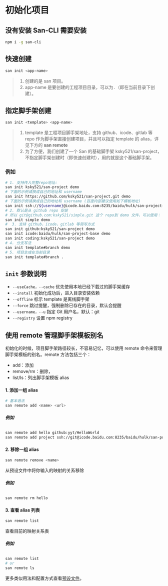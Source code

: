

# 初始化项目

## 没有安装 San-CLI 需要安装

```bash
npm i -g san-cli
```

## 快速创建

```bash
san init <app-name>
```

> 1. 创建的是 san 项目。
> 2. app-name 是要创建的工程项目目录，可以为`.`（即在当前目录下创建）。

## 指定脚手架创建

```bash
san init <template> <app-name>
```

> 1. template 是工程项目脚手架地址，支持 github、icode、gitlab 等 repo 作为脚手架直接创建项目，并且可以指定 template 的 alias，详见下方的 **san remote**
> 2. 为了方便，我们创建了一个 San 的基础脚手架 ksky521/san-project，不指定脚手架创建时（即快速创建时），用的就是这个基础脚手架。

### 例如

```bash
# 1. 支持传入完整repo地址:
san init ksky521/san-project demo
# 下面的示例请换成自己的地址和 username
san init https://github.com/ksky521/san-project.git demo
# 下面的示例请换成自己的地址和 username (百度内部建议使用如下模板地址)
san init ssh://${username}@icode.baidu.com:8235/baidu/hulk/san-project-base demo
# 2. 默认是从 github repo 安装
# 所以 git@github.com:ksky521/simple.git 这个 repo到 demo 文件，可以使用：
san init simple demo
#  3. 支持 github，icode，gitlab 等简写方式
san init github:ksky521/san-project demo
san init icode:baidu/hulk/san-project-base demo
san init coding:ksky521/san-project demo
# 4. 分支写法
san init template#branch demo
# 5. 项目生成在当前目录
san init template#branch .
```

## `init` 参数说明

-   `--useCache，--cache` 优先使用本地已经下载过的脚手架缓存
-   `--install` 初始化成功后，进入目录安装依赖
-   `--offline` 标示 template 是离线脚手架
-   `--force` 跳过提醒，强制删除已存在的目录，默认会提醒
-   `--username，--u` 指定 Git 用户名，默认：git
-   `--registry` 设置 npm registry

## 使用 remote 管理脚手架模板别名

初始化的时候，项目脚手架路径较长，不容易记忆，可以使用 remote 命令来管理脚手架模板的别名。remote 方法包括三个：

-   add：添加
-   remove/rm：删除，
-   list/ls：列出脚手架模板 alias

#### 1. 添加一组 alias

```bash
# 基本语法
san remote add <name> <url>
```

###### **_例如_**

```bash
san remote add hello github:yyt/HelloWorld
san remote add project ssh://git@icode.baidu.com:8235/baidu/hulk/san-project-base
```

#### 2. 移除一组 alias

```bash
san remote remove <name>
```

从预设文件中将你输入的映射的关系移除

###### **_例如_**

```bash
san remote rm hello
```

#### 3. 查看 alias 列表

```bash
san remote list
```

查看目前的映射关系表

###### **例如**

```bash
san remote list
# or
san remote ls
```

更多类似用法和配置方式查看[预设文件](/presets.md)。
